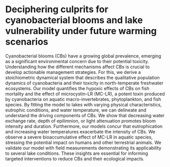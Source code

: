 # Deciphering culprits for cyanobacterial blooms and lake vulnerability under future warming scenarios

Cyanobacterial blooms (CBs) have a growing global prevalence, emerging as a significant environmental concern due to their potential toxicity. Understanding how the different mechanisms affect CBs is crucial to develop actionable management strategies. For this, we derive a stoichiometric dynamical system that describes the qualitative population dynamics of cyanobacteria and their toxicity in north-temperate freshwater ecosystems. Our model quantifies the hypoxic effects of CBs on fish mortality and the effect of microcystin-LR (MC-LR), a potent toxin produced by cyanobacteria on aquatic macro-invertebrates, phytoplankton, and fish species. By fitting the model to lakes with varying physical characteristics, eutrophic conditions, and water temperature, we can delineate and understand the driving components of CBs. We show that decreasing water exchange rate, depth of epilimnion, or light attenuation promotes bloom intensity and duration. Furthermore, our models concur that eutrophication and increasing water temperatures exacerbate the intensity of CBs. We observe a severe bioaccumulative effect of MC-LR in aquatic species, stressing the potential impact on humans and other terrestrial animals. We validate our model with field measurements demonstrating its applicability to several lake conditions. These insights are essential for informing targeted interventions to reduce CBs and their ecological impacts.
